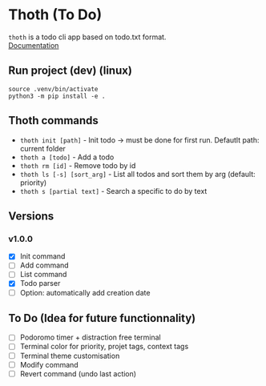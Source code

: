 Thoth (To Do)
=======================

`thoth` is a todo cli app based on todo.txt format.  
[Documentation](https://ritonun.github.io/thoth-To-Do/)  

## Run project (dev) (linux)
```
source .venv/bin/activate
python3 -m pip install -e .
```

## Thoth commands
* `thoth init [path]` - Init todo -> must be done for first run. Defautlt path: current folder
* `thoth a [todo]` - Add a todo
* `thoth rm [id]` - Remove todo by id
* `thoth ls [-s] [sort_arg]` - List all todos and sort them by arg (default: priority)
* `thoth s [partial text]` - Search a specific to do by text

## Versions
### v1.0.0
- [x] Init command
- [ ] Add command
- [ ] List command
- [x] Todo parser
- [ ] Option: automatically add creation date

## To Do (Idea for future functionnality)
- [ ] Podoromo timer + distraction free terminal
- [ ] Terminal color for priority, projet tags, context tags
- [ ] Terminal theme customisation 
- [ ] Modify command
- [ ] Revert command (undo last action)
